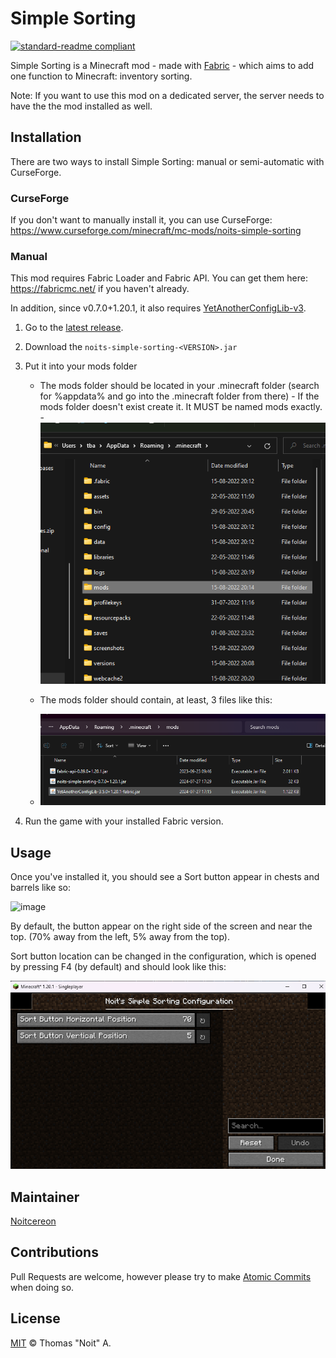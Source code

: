 # Simple Sorting
[![standard-readme compliant](https://img.shields.io/badge/readme%20style-standard-brightgreen.svg?style=flat-square)](https://github.com/RichardLitt/standard-readme)

Simple Sorting is a Minecraft mod - made with [Fabric](https://github.com/FabricMC/fabric) - which aims to add one function to Minecraft: inventory sorting.

Note: If you want to use this mod on a dedicated server, the server needs to have the the mod installed as well.

## Installation

There are two ways to install Simple Sorting: manual or semi-automatic with CurseForge.

### CurseForge
If you don't want to manually install it, you can use CurseForge: https://www.curseforge.com/minecraft/mc-mods/noits-simple-sorting

### Manual
This mod requires Fabric Loader and Fabric API. You can get them here: https://fabricmc.net/ if you haven't already.

In addition, since v0.7.0+1.20.1, it also requires [YetAnotherConfigLib-v3](https://github.com/isXander/YetAnotherConfigLib).

1. Go to the [latest release](https://github.com/Noitcereon/simple-sorting/releases).
2. Download the `noits-simple-sorting-<VERSION>.jar`
3. Put it into your mods folder 
   - The mods folder should be located in your .minecraft folder (search for %appdata% and go into the .minecraft folder from there)
         - If the mods folder doesn't exist create it. It MUST be named mods exactly. 
         - ![Mods folder in .minecraft folder](./docs/readme-assets/create-mod-folder.png)

   - The mods folder should contain, at least, 3 files like this:
   - ![Mods Folder with the 3 minimum required files](./docs/readme-assets/mods-folder-content.png)
    
4. Run the game with your installed Fabric version.

## Usage

Once you've installed it, you should see a Sort button appear in chests and barrels like so:

![image](https://user-images.githubusercontent.com/40148361/184692781-0f81b868-616b-49d9-83c9-838f1a5f162a.png)

By default, the button appear on the right side of the screen and near the top. (70% away from the left, 5% away from the top). 

Sort button location can be changed in the configuration, which is opened by pressing F4 (by default) and should look like this:

![config-menu.png](docs/readme-assets/config-menu.png)


## Maintainer
[Noitcereon](https://github.com/Noitcereon)

## Contributions
Pull Requests are welcome, however please try to make [Atomic Commits](https://www.aleksandrhovhannisyan.com/blog/atomic-git-commits/) when doing so.

## License
[MIT](https://github.com/Noitcereon/simple-sorting/blob/1.19/LICENSE) © Thomas "Noit" A.
